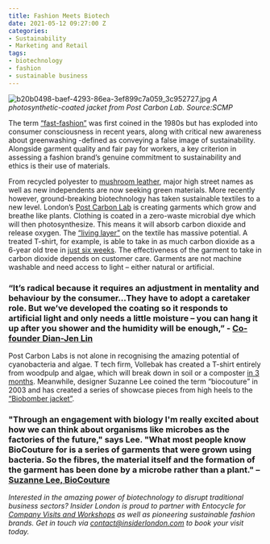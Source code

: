 ```yaml
---
title: Fashion Meets Biotech
date: 2021-05-12 09:27:00 Z
categories:
- Sustainability
- Marketing and Retail
tags:
- biotechnology
- fashion
- sustainable business
---
```


![b20b0498-baef-4293-86ea-3ef899c7a059_3c952727.jpg](/uploads/b20b0498-baef-4293-86ea-3ef899c7a059_3c952727.jpg)
*A photosynthetic-coated jacket from Post Carbon Lab. Source:SCMP*

The term [“fast-fashion”](https://www.insiderlondon.com/blog/is-fast-fashion-here-to-stay/) was first coined in the 1980s but has exploded into consumer consciousness in recent years, along with critical new awareness about greenwashing -defined as conveying a false image of sustainability. Alongside garment quality and fair pay for workers, a key criterion in assessing a fashion brand’s genuine commitment to sustainability and ethics is their use of materials. 

From recycled polyester to [mushroom leather](https://www.insiderlondon.com/blog/fashion-goes-green/), major high street names as well as new independents are now seeking green materials. More recently however, ground-breaking biotechnology has taken sustainable textiles to a new level.
London’s [Post Carbon Lab](https://www.postcarbonlab.com/) is creating garments which grow and breathe like plants. Clothing is coated in a zero-waste microbial dye which will then photosynthesize. This means it will absorb carbon dioxide and release oxygen. The [“living layer”](https://www.ft.com/content/ebda35e1-4c41-4c3d-8a14-922f7379e404) on the textile has massive potential. A treated T-shirt, for example, is able to take in as much carbon dioxide as a 6-year old tree in [just six weeks](https://www.scmp.com/lifestyle/fashion-beauty/article/3129298/tackle-climate-change-fashion-and-biotech-are-combining). The effectiveness of the garment to take in carbon dioxide depends on customer care. Garments are not machine washable and need access to light – either natural or artificial. 

### “It’s radical because it requires an adjustment in mentality and behaviour by the consumer…They have to adopt a caretaker role. But we’ve developed the coating so it responds to artificial light and only needs a little moisture – you can hang it up after you shower and the humidity will be enough,” - [Co-founder  Dian-Jen Lin](https://www.ft.com/content/ebda35e1-4c41-4c3d-8a14-922f7379e404) 

Post Carbon Labs is not alone in recognising the amazing potential of cyanobacteria and algae. T tech firm, Vollebak has created a T-shirt entirely from woodpulp and algae, which will break down in soil or a composter [in 3 months](https://www.dezeen.com/2019/08/28/vollebak-plant-and-algae-t-shirt-sustainable-biodegradable-fashion/). Meanwhile, designer Suzanne Lee coined the term “biocouture” in 2003 and has created a series of showcase pieces from high heels to the [“Biobomber jacket”](https://www.dezeen.com/2014/02/12/movie-biocouture-microbes-clothing-wearable-futures/).

### "Through an engagement with biology I'm really excited about how we can think about organisms like microbes as the factories of the future," says Lee. "What most people know BioCouture for is a series of garments that were grown using bacteria. So the fibres, the material itself and the formation of the garment has been done by a microbe rather than a plant." – [Suzanne Lee, BioCouture](https://www.dezeen.com/2014/02/12/movie-biocouture-microbes-clothing-wearable-futures/) 

*Interested in the amazing power of biotechnology to disrupt traditional business sectors?* 
*Insider London is proud to partner with Entocycle for [Company Visits and Workshops](https://www.insiderlondon.com/london/company-visits/) as well as pioneering sustainable fashion brands. Get in touch via [contact@insiderlondon.com](contact@insiderlondon.com) to book your visit today.*
